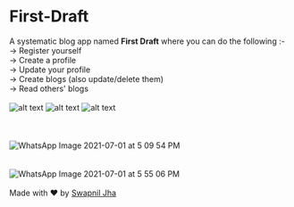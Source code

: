 # First-Draft

A systematic blog app named <b>First Draft</b> where you can do the following :-
<br>-> Register yourself
<br>-> Create a profile
<br>-> Update your profile 
<br>-> Create blogs (also update/delete them)
<br>-> Read others' blogs
<br><br>
![ alt text ](https://img.shields.io/badge/Made%20with-HTML/CSS-E34F26?style=for-the-badge&logo=HTML5)
![ alt text ](https://img.shields.io/badge/Made%20with-Django-1177AA?style=for-the-badge&logo=Django)
![ alt text ](https://img.shields.io/badge/Deploy%20to-Heroku-430098?style=for-the-badge&logo=heroku)
<br><br><br><br>
![WhatsApp Image 2021-07-01 at 5 09 54 PM](https://user-images.githubusercontent.com/59622008/124122912-40140180-da94-11eb-9e8b-62e646ba0d25.jpeg)
<br><br><br>
![WhatsApp Image 2021-07-01 at 5 55 06 PM](https://user-images.githubusercontent.com/59622008/124123995-89b11c00-da95-11eb-9025-4f00c58418b6.jpeg)
<br><br>
  Made with ❤️ by [Swapnil Jha](https://github.com/Swapnil0506)

